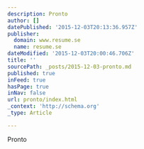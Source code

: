 ```yaml
---
description: Pronto
author: []
datePublished: '2015-12-03T20:13:36.957Z'
publisher:
  domain: www.resume.se
  name: resume.se
dateModified: '2015-12-03T20:00:46.706Z'
title: ''
sourcePath: _posts/2015-12-03-pronto.md
published: true
inFeed: true
hasPage: true
inNav: false
url: pronto/index.html
_context: 'http://schema.org'
_type: Article

---
```

Pronto